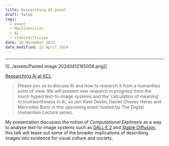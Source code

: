 ```yaml
---
title: Researching AI panel
draft: false
tags:
  - event
  - MachineVision
  - AI
  - stablediffusion
date: 16 November 2022
date_modified: 12 April 2024
---
```

---
![[../assets/Pasted image 20240412165056.png]]

[Researching AI at KCL](https://kingsdh.net/2022/11/04/researching-ai/)

>Please join us to discuss AI and how to research it from a humanities point of view. We will present new research in progress from the much hyped text-to-image systems and the ‘calculation of meaning’ to trustworthiness in AI, so join Kate Devlin, Daniel Chavez Heras and Mercedes Bunz in this upcoming event hosted by The Digital Humanities Lecture series.

My presentation discusses the notion of _Computational Ekphrasis_ as a way to analyse text-to-image systems such as [DALL·E 2](https://openai.com/dall-e-2/) and [Stable Diffusion](https://stability.ai/blog/stable-diffusion-v2-release), this talk will tease out some of the broader implications of describing images into existence for visual culture and society.
